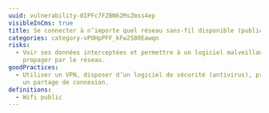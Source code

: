 ```yaml
---
uuid: vulnerability-0IPFc7FZBN62MsZmss4ep
visibleInCms: true
title: Se connecter à n’importe quel réseau sans-fil disponible (public ou privé).
categories: category-vPOHpPFF_kFw2S80Eawqn
risks:
  - Voir ses données interceptées et permettre à un logiciel malveillant de se
    propager par le réseau.
goodPractices:
  - Utiliser un VPN, disposer d’un logiciel de sécurité (antivirus), privilégier
    un partage de connexion.
definitions:
  - Wifi public
---
```

